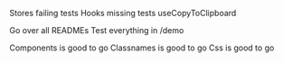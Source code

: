 Stores failing tests
Hooks missing tests
    useCopyToClipboard

Go over all READMEs
Test everything in /demo

Components is good to go
Classnames is good to go
Css is good to go